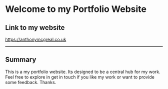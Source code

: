 # Welcome to my Portfolio Website

## Link to my website

https://anthonymcgreal.co.uk

---

## Summary

This is a my portfolio website. Its designed to be a central hub for my work. Feel free to explore in get in touch if you like my work or want to provide some feedback. Thanks.
